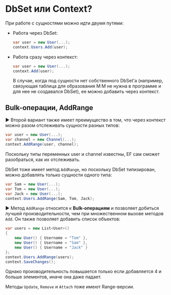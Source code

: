 # DbSet или Context?

При работе с сущностями можно идти двумя путями:

* Работа через DbSet:

  ```c#
  var user = new User(...);
  context.Users.Add(user);
  ```

* Работа сразу через контекст:

  ```c#
  var user = new User(...);
  context.Add(user);
  ```
  
  В случае, когда под сущности нет собственного DbSet'а (например, связующая таблица для образования М:М не нужна в программе и для нее не создавался DbSet), ее можно добавить через контекст.

## Bulk-операции, AddRange

► Второй вариант также имеет преимущество в том, что через контекст можно разом отслеживать сущности разных типов:

```c#
var user = new User(...);
var channel = new Channel(...);
context.AddRange(user, channel);
```

Поскольку типы переменных user и channel известны, EF сам сможет разобраться, как их отслеживать.

DbSet тоже имеет метод `AddRange`, но поскольку DbSet типизирован, можно добавлять только сущности одного типа:

```c#
var Sam = new User(...);
var Tom = new User(...);
var Jack = new User(...);
context.Users.AddRange(Sam, Tom, Jack);
```

► Метод `AddRange` относится к **Bulk-операциям** и позволяет добиться лучшей производительности, чем при множественном вызове методов `Add`. Он также позволяет добавить список объектов:

```c#
var users = new List<User>()
{
    new User() { Username = "Tom" },
    new User() { Username = "Sam" },
    new User() { Username = "Jack" }
};
context.Users.AddRange(users);
context.SaveChanges();
```

Однако производительность повышается только если добавляется 4 и больше элементов, иначе она даже падает.

Методы `Update`, `Remove` и `Attach` тоже имеют Range-версии.
